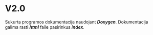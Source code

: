 # V2.0

Sukurta programos dokumentacija naudojant ***Doxygen***. Dokumentacija galima rasti ***html*** faile pasirinkus ***index***.
